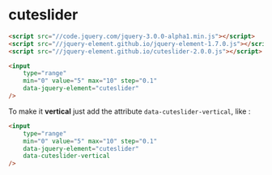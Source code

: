 # cuteslider

``` html
<script src="//code.jquery.com/jquery-3.0.0-alpha1.min.js"></script>
<script src="//jquery-element.github.io/jquery-element-1.7.0.js"></script>
<script src="//jquery-element.github.io/cuteslider-2.0.0.js"></script>

<input
	type="range"
	min="0" value="5" max="10" step="0.1"
	data-jquery-element="cuteslider"
/>
```

To make it **vertical** just add the attribute `data-cuteslider-vertical`, like :
``` html
<input
	type="range"
	min="0" value="5" max="10" step="0.1"
	data-jquery-element="cuteslider"
	data-cuteslider-vertical
/>
```

